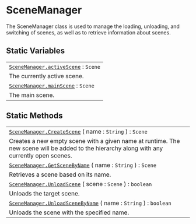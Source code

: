 # SceneManager

The SceneManager class is used to manage the loading, unloading, and switching of scenes, as well as to retrieve information about scenes.


## Static Variables

||
|:---|
|[`SceneManager.activeScene`](SceneManager/activeScene.md)  : `Scene` |
|The currently active scene.|
|[`SceneManager.mainScene`](SceneManager/mainScene.md)  : `Scene` |
|The main scene.|


## Static Methods

||
|:---|
|[`SceneManager.CreateScene`](SceneManager/CreateScene.md) ( name : `String`  ) : `Scene` |
|Creates a new empty scene with a given name at runtime. The new scene will be added to the hierarchy along with any currently open scenes.|
|[`SceneManager.GetSceneByName`](SceneManager/GetSceneByName.md) ( name : `String`  ) : `Scene` |
|Retrieves a scene based on its name.|
|[`SceneManager.UnloadScene`](UnloadScene.md) ( scene : `Scene`  ) : `boolean` |
|Unloads the target scene.|
|[`SceneManager.UnloadSceneByName`](UnloadSceneByName.md) ( name : `String`  ) : `boolean` |
|Unloads the scene with the specified name.|